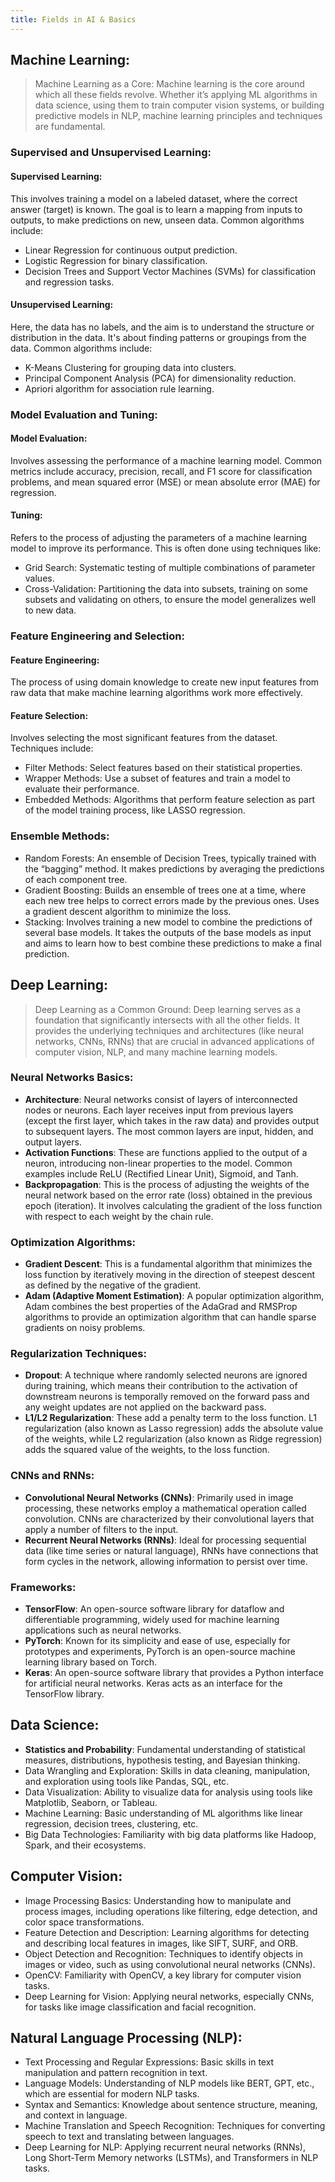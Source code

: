 ```yaml
---
title: Fields in AI & Basics
---
```



## Machine Learning:

> Machine Learning as a Core: Machine learning is the core around which all these fields revolve. Whether it’s applying ML algorithms in data science, using them to train computer vision systems, or building predictive models in NLP, machine learning principles and techniques are fundamental.


### Supervised and Unsupervised Learning:

####   Supervised Learning: 

This involves training a model on a labeled dataset, where the correct answer (target) is known. The goal is to learn a mapping from inputs to outputs, to make predictions on new, unseen data. Common algorithms include:

- Linear Regression for continuous output prediction.
- Logistic Regression for binary classification.
- Decision Trees and Support Vector Machines (SVMs) for classification and regression tasks.

####   Unsupervised Learning: 
Here, the data has no labels, and the aim is to understand the structure or distribution in the data. It's about finding patterns or groupings from the data. Common algorithms include:

- K-Means Clustering for grouping data into clusters.
- Principal Component Analysis (PCA) for dimensionality reduction.
- Apriori algorithm for association rule learning.

### Model Evaluation and Tuning:

#### Model Evaluation: 
Involves assessing the performance of a machine learning model. Common metrics include accuracy, precision, recall, and F1 score for classification problems, and mean squared error (MSE) or mean absolute error (MAE) for regression.

#### Tuning: 
Refers to the process of adjusting the parameters of a machine learning model to improve its performance. This is often done using techniques like:

- Grid Search: Systematic testing of multiple combinations of parameter values.
- Cross-Validation: Partitioning the data into subsets, training on some subsets and validating on others, to ensure the model generalizes well to new data.

### Feature Engineering and Selection:

#### Feature Engineering: 

The process of using domain knowledge to create new input features from raw data that make machine learning algorithms work more effectively.

#### Feature Selection: 

Involves selecting the most significant features from the dataset. Techniques include:
       
- Filter Methods: Select features based on their statistical properties.
- Wrapper Methods: Use a subset of features and train a model to evaluate their performance.
- Embedded Methods: Algorithms that perform feature selection as part of the model training process, like LASSO regression.

### Ensemble Methods:

- Random Forests: An ensemble of Decision Trees, typically trained with the “bagging” method. It makes predictions by averaging the predictions of each component tree.
- Gradient Boosting: Builds an ensemble of trees one at a time, where each new tree helps to correct errors made by the previous ones. Uses a gradient descent algorithm to minimize the loss.
- Stacking: Involves training a new model to combine the predictions of several base models. It takes the outputs of the base models as input and aims to learn how to best combine these predictions to make a final prediction.

## Deep Learning:


> Deep Learning as a Common Ground: Deep learning serves as a foundation that significantly intersects with all the other fields. It provides the underlying techniques and architectures (like neural networks, CNNs, RNNs) that are crucial in advanced applications of computer vision, NLP, and many machine learning models.


### Neural Networks Basics:
- **Architecture**: Neural networks consist of layers of interconnected nodes or neurons. Each layer receives input from previous layers (except the first layer, which takes in the raw data) and provides output to subsequent layers. The most common layers are input, hidden, and output layers.
- **Activation Functions**: These are functions applied to the output of a neuron, introducing non-linear properties to the model. Common examples include ReLU (Rectified Linear Unit), Sigmoid, and Tanh.
- **Backpropagation**: This is the process of adjusting the weights of the neural network based on the error rate (loss) obtained in the previous epoch (iteration). It involves calculating the gradient of the loss function with respect to each weight by the chain rule.

### Optimization Algorithms:
- **Gradient Descent**: This is a fundamental algorithm that minimizes the loss function by iteratively moving in the direction of steepest descent as defined by the negative of the gradient.
- **Adam (Adaptive Moment Estimation)**: A popular optimization algorithm, Adam combines the best properties of the AdaGrad and RMSProp algorithms to provide an optimization algorithm that can handle sparse gradients on noisy problems.

### Regularization Techniques:
- **Dropout**: A technique where randomly selected neurons are ignored during training, which means their contribution to the activation of downstream neurons is temporally removed on the forward pass and any weight updates are not applied on the backward pass.
- **L1/L2 Regularization**: These add a penalty term to the loss function. L1 regularization (also known as Lasso regression) adds the absolute value of the weights, while L2 regularization (also known as Ridge regression) adds the squared value of the weights, to the loss function.

### CNNs and RNNs:
- **Convolutional Neural Networks (CNNs)**: Primarily used in image processing, these networks employ a mathematical operation called convolution. CNNs are characterized by their convolutional layers that apply a number of filters to the input.
- **Recurrent Neural Networks (RNNs)**: Ideal for processing sequential data (like time series or natural language), RNNs have connections that form cycles in the network, allowing information to persist over time.

### Frameworks:
- **TensorFlow**: An open-source software library for dataflow and differentiable programming, widely used for machine learning applications such as neural networks.
- **PyTorch**: Known for its simplicity and ease of use, especially for prototypes and experiments, PyTorch is an open-source machine learning library based on Torch.
- **Keras**: An open-source software library that provides a Python interface for artificial neural networks. Keras acts as an interface for the TensorFlow library.

## Data Science:

- **Statistics and Probability**: Fundamental understanding of statistical measures, distributions, hypothesis testing, and Bayesian thinking.
- Data Wrangling and Exploration: Skills in data cleaning, manipulation, and exploration using tools like Pandas, SQL, etc.
- Data Visualization: Ability to visualize data for analysis using tools like Matplotlib, Seaborn, or Tableau.
- Machine Learning: Basic understanding of ML algorithms like linear regression, decision trees, clustering, etc.
- Big Data Technologies: Familiarity with big data platforms like Hadoop, Spark, and their ecosystems.




## Computer Vision:

- Image Processing Basics: Understanding how to manipulate and process images, including operations like filtering, edge detection, and color space transformations.
- Feature Detection and Description: Learning algorithms for detecting and describing local features in images, like SIFT, SURF, and ORB.
- Object Detection and Recognition: Techniques to identify objects in images or video, such as using convolutional neural networks (CNNs).
- OpenCV: Familiarity with OpenCV, a key library for computer vision tasks.
- Deep Learning for Vision: Applying neural networks, especially CNNs, for tasks like image classification and facial recognition.

## Natural Language Processing (NLP):

- Text Processing and Regular Expressions: Basic skills in text manipulation and pattern recognition in text.
- Language Models: Understanding of NLP models like BERT, GPT, etc., which are essential for modern NLP tasks.
- Syntax and Semantics: Knowledge about sentence structure, meaning, and context in language.
- Machine Translation and Speech Recognition: Techniques for converting speech to text and translating between languages.
- Deep Learning for NLP: Applying recurrent neural networks (RNNs), Long Short-Term Memory networks (LSTMs), and Transformers in NLP tasks.


